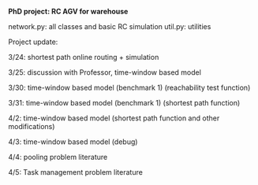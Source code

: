 **PhD project: RC AGV for warehouse**

network.py: all classes and basic RC simulation
util.py: utilities

Project update:

3/24: shortest path online routing + simulation

3/25: discussion with Professor, time-window based model

3/30: time-window based model (benchmark 1) (reachability test function)

3/31: time-window based model (benchmark 1) (shortest path function)

4/2: time-window based model (shortest path function and other modifications)

4/3: time-window based model (debug)

4/4: pooling problem literature

4/5: Task management problem literature
